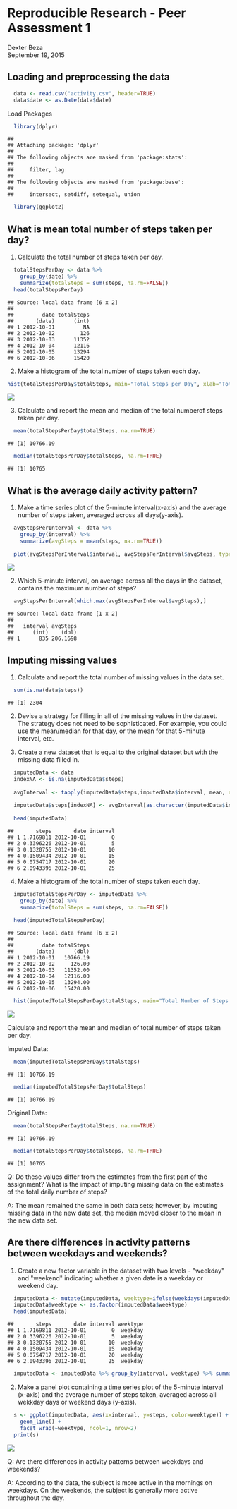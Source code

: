 # Reproducible Research - Peer Assessment 1
Dexter Beza  
September 19, 2015  

## Loading and preprocessing the data


```r
  data <- read.csv("activity.csv", header=TRUE)
  data$date <- as.Date(data$date)
```

Load Packages

```r
  library(dplyr)
```

```
## 
## Attaching package: 'dplyr'
## 
## The following objects are masked from 'package:stats':
## 
##     filter, lag
## 
## The following objects are masked from 'package:base':
## 
##     intersect, setdiff, setequal, union
```

```r
  library(ggplot2)
```
## What is mean total number of steps taken per day?
1. Calculate the total number of steps taken per day.


```r
  totalStepsPerDay <- data %>%
    group_by(date) %>%
    summarize(totalSteps = sum(steps, na.rm=FALSE))
  head(totalStepsPerDay)
```

```
## Source: local data frame [6 x 2]
## 
##         date totalSteps
##       (date)      (int)
## 1 2012-10-01         NA
## 2 2012-10-02        126
## 3 2012-10-03      11352
## 4 2012-10-04      12116
## 5 2012-10-05      13294
## 6 2012-10-06      15420
```

2. Make a histogram of the total number of steps taken each day.


```r
hist(totalStepsPerDay$totalSteps, main="Total Steps per Day", xlab="Total Steps per Day",ylab="Frequency",breaks=20,col="red")
```

![](PA1_template_files/figure-html/unnamed-chunk-4-1.png) 

3. Calculate and report the mean and median of the total numberof steps taken per day.


```r
  mean(totalStepsPerDay$totalSteps, na.rm=TRUE)
```

```
## [1] 10766.19
```

```r
  median(totalStepsPerDay$totalSteps, na.rm=TRUE)
```

```
## [1] 10765
```

## What is the average daily activity pattern?

1. Make a time series plot of the 5-minute interval(x-axis) and the average number of steps taken, averaged across all days(y-axis).


```r
  avgStepsPerInterval <- data %>%
    group_by(interval) %>%
    summarize(avgSteps = mean(steps, na.rm=TRUE))
  
  plot(avgStepsPerInterval$interval, avgStepsPerInterval$avgSteps, type="l", main="Average Daily Activity", xlab="Time", ylab="Average Steps per Interval", col="red")
```

![](PA1_template_files/figure-html/unnamed-chunk-6-1.png) 

2. Which 5-minute interval, on average across all the days in the dataset, contains the maximum number of steps?


```r
  avgStepsPerInterval[which.max(avgStepsPerInterval$avgSteps),]
```

```
## Source: local data frame [1 x 2]
## 
##   interval avgSteps
##      (int)    (dbl)
## 1      835 206.1698
```

## Imputing missing values

1. Calculate and report the total number of missing values in the data set.


```r
  sum(is.na(data$steps))
```

```
## [1] 2304
```

2. Devise a strategy for filling in all of the missing values in the dataset. The strategy does not need to be sophisticated. For example, you could use the mean/median for that day, or the mean for that 5-minute interval, etc.

3. Create a new dataset that is equal to the original dataset but with the missing data filled in.


```r
  imputedData <- data
  indexNA <- is.na(imputedData$steps)
  
  avgInterval <- tapply(imputedData$steps,imputedData$interval, mean, na.rm=TRUE, simplify=TRUE)
  
  imputedData$steps[indexNA] <- avgInterval[as.character(imputedData$interval[indexNA])]
  
  head(imputedData)
```

```
##       steps       date interval
## 1 1.7169811 2012-10-01        0
## 2 0.3396226 2012-10-01        5
## 3 0.1320755 2012-10-01       10
## 4 0.1509434 2012-10-01       15
## 5 0.0754717 2012-10-01       20
## 6 2.0943396 2012-10-01       25
```

4. Make a histogram of the total number of steps taken each day.


```r
  imputedTotalStepsPerDay <- imputedData %>%
    group_by(date) %>%
    summarize(totalSteps = sum(steps, na.rm=FALSE))
  
  head(imputedTotalStepsPerDay)
```

```
## Source: local data frame [6 x 2]
## 
##         date totalSteps
##       (date)      (dbl)
## 1 2012-10-01   10766.19
## 2 2012-10-02     126.00
## 3 2012-10-03   11352.00
## 4 2012-10-04   12116.00
## 5 2012-10-05   13294.00
## 6 2012-10-06   15420.00
```

```r
  hist(imputedTotalStepsPerDay$totalSteps, main="Total Number of Steps per Day", xlab="Total Steps per Day", ylab="Frequency", breaks=20, col="red")
```

![](PA1_template_files/figure-html/unnamed-chunk-10-1.png) 

Calculate and report the mean and median of total number of steps taken per day.

Imputed Data:


```r
  mean(imputedTotalStepsPerDay$totalSteps)
```

```
## [1] 10766.19
```

```r
  median(imputedTotalStepsPerDay$totalSteps)
```

```
## [1] 10766.19
```

Original Data:


```r
  mean(totalStepsPerDay$totalSteps, na.rm=TRUE)
```

```
## [1] 10766.19
```

```r
  median(totalStepsPerDay$totalSteps, na.rm=TRUE)
```

```
## [1] 10765
```

Q: Do these values differ from the estimates from the first part of the assignment? What is the impact of imputing missing data on the estimates of the total daily number of steps?

A: The mean remained the same in both data sets; however, by imputing missing data in the new data set, the median moved closer to the mean in the new data set.

## Are there differences in activity patterns between weekdays and weekends?

1. Create a new factor variable in the dataset with two levels - "weekday" and "weekend" indicating whether a given date is a weekday or weekend day.


```r
  imputedData <- mutate(imputedData, weektype=ifelse(weekdays(imputedData$date) == "Saturday" | weekdays(imputedData$date) == "Sunday", "weekend", "weekday"))
  imputedData$weektype <- as.factor(imputedData$weektype)
  head(imputedData)
```

```
##       steps       date interval weektype
## 1 1.7169811 2012-10-01        0  weekday
## 2 0.3396226 2012-10-01        5  weekday
## 3 0.1320755 2012-10-01       10  weekday
## 4 0.1509434 2012-10-01       15  weekday
## 5 0.0754717 2012-10-01       20  weekday
## 6 2.0943396 2012-10-01       25  weekday
```

```r
  imputedData <- imputedData %>% group_by(interval, weektype) %>% summarise(steps = mean(steps))
```

2. Make a panel plot containing a time series plot of the 5-minute interval (x-axis) and the average number of steps taken, averaged across all wekkday days or weekend days (y-axis).


```r
  s <- ggplot(imputedData, aes(x=interval, y=steps, color=weektype)) +
    geom_line() +
    facet_wrap(~weektype, ncol=1, nrow=2)
  print(s)
```

![](PA1_template_files/figure-html/unnamed-chunk-14-1.png) 

Q: Are there differences in activity patterns between weekdays and weekends?

A: According to the data, the subject is more active in the mornings on weekdays. On the weekends, the subject is generally more active throughout the day.

